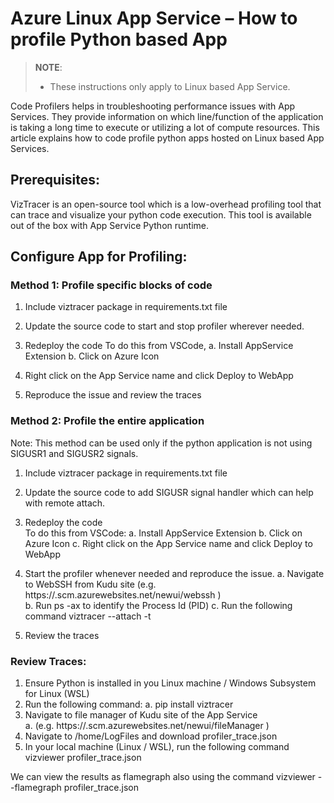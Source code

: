 # Azure Linux App Service – How to profile Python based App

> **NOTE**:
>
> - These instructions only apply to Linux based App Service.

Code Profilers helps in troubleshooting performance issues with App Services. They provide information on which line/function of the application is taking a long time to execute or utilizing a lot of compute resources.  This article explains how to code profile python apps hosted on Linux based App Services. 

## Prerequisites:

VizTracer is an open-source tool which is a low-overhead profiling tool that can trace and visualize your python code execution. This tool is available out of the box with App Service Python runtime. 

## Configure App for Profiling:

### Method 1: Profile specific blocks of code
1.	Include viztracer package in requirements.txt file 
  
2.	Update the source code to start and stop profiler wherever needed. 
  
3.	Redeploy the code 
    To do this from VSCode, 
    a.	Install AppService Extension 
    b.	Click on Azure Icon 
  
4.	Right click on the App Service name and click Deploy to WebApp 
   
5.	Reproduce the issue and review the traces 
  
 ### Method 2: Profile the entire application 
Note: This method can be used only if the python application is not using SIGUSR1 and SIGUSR2 signals. 
1.	Include viztracer package in requirements.txt file 
  
2.	Update the source code to add SIGUSR signal handler which can help with remote attach. 
  
3.	Redeploy the code  
    To do this from VSCode:
    a.	Install AppService Extension 
    b.	Click on Azure Icon 
    c.	Right click on the App Service name and click Deploy to WebApp 
  
4.	Start the profiler whenever needed and reproduce the issue. 
    a.	Navigate to WebSSH from Kudu site 
    (e.g. https://<webapp-name>.scm.azurewebsites.net/newui/webssh )    
    b.	Run ps -ax to identify the Process Id (PID) 
    c.	Run the following command 
        viztracer --attach <PID> -t <Number of seconds to profile> 
 
5.	Review the traces 
  
 
 ### Review Traces: 
1.	Ensure Python is installed in you Linux machine / Windows Subsystem for Linux (WSL) 
2.	Run the following command: 
    a.	pip install viztracer 
3.	Navigate to file manager of Kudu site of the App Service  
    a.	(e.g. https://<webapp-name>.scm.azurewebsites.net/newui/fileManager ) 
4.	Navigate to /home/LogFiles and download profiler_trace.json 
5.	In your local machine (Linux / WSL), run the following command 
        vizviewer profiler_trace.json 
  
We can view the results as flamegraph also using the command 
vizviewer --flamegraph profiler_trace.json 
 
  

